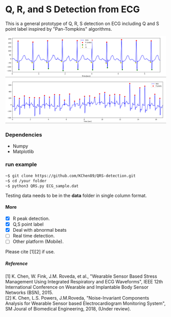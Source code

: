 # Q, R, and S Detection from ECG
This is a general prototype of Q, R, S detection on ECG including Q and S point label inspired by "Pan-Tompkins" algorithms. 

![Q,R,S, label in ECG.](screenshots/sample.png)
![R peak detection from bnormal heartbeat.](screenshots/ecg_2.png)

### Dependencies
- Numpy
- Matplotlib

### run example
```
~$ git clone https://github.com/KChen89/QRS-detection.git
~$ cd /your folder
~$ python3 QRS.py ECG_sample.dat
```

Testing data needs to be in the **data** folder in single column format. 

#### More
- [x] R peak detection.
- [x] Q,S point label
- [x] Deal with abnormal beats
- [ ] Real time detection.
- [ ] Other platform (Mobile).

Please cite [1][2] if use. <br/>
##### Reference
[1] K. Chen, W. Fink, J.M. Roveda, et al., "Wearable Sensor Based Stress Management Using Integrated Respiratory and ECG Waveforms", IEEE 12th International Conference on Wearable and Implantable Body Sensor Networks (BSN), 2015. <br/>
[2] K. Chen, L.S. Powers, J.M.Roveda, "Noise-Invariant Components Analysis for Wearable Sensor based Electrocardiogram Monitoring System", SM Joural of Biomedical Engineering, 2018, (Under review). <br/>
